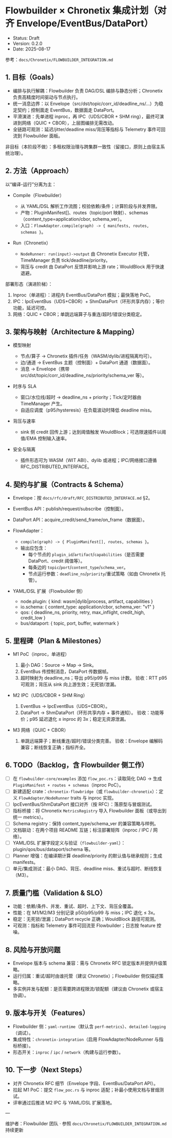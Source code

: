 # Flowbuilder × Chronetix 集成计划（对齐 Envelope/EventBus/DataPort）

-   Status: Draft
-   Version: 0.2.0
-   Date: 2025-08-17

参考：`docs/Chronetix/FLOWBUILDER_INTEGRATION.md`

## 1. 目标（Goals）

-   编排与执行解耦：Flowbuilder 负责 DAG/DSL 编排与静态分析；Chronetix 负责高精度时间驱动与节点执行。
-   统一消息边界：以 Envelope（src/dst/topic/corr_id/deadline_ns/...）为稳定契约；控制面走 EventBus，数据面走 DataPort。
-   平滑演进：先单进程 inproc，再 IPC（UDS/CBOR + SHM ring），最终可演进到网络（QUIC + CBOR），上层图编排无需改动。
-   全链路可观测：延迟/jitter/deadline miss/背压等指标与 Telemetry 事件可回流到 Flowbuilder 面板。

非目标（本阶段不做）：多租权限治理与跨集群一致性（留接口，原则上由宿主系统治理）。

## 2. 方法（Approach）

以“编译-运行”分离为主：

-   Compile（Flowbuilder）

    -   从 YAML/DSL 解析工作流图；校验依赖/条件；计算阶段与并发界限。
    -   产物：PluginManifest[]、routes（topic/port 映射）、schemas（content_type=application/cbor, schema_ver）。
    -   入口：`FlowAdapter.compile(graph) -> { manifests, routes, schemas }`。

-   Run（Chronetix）
    -   `NodeRunner: run(input)->output` 由 Chronetix Executor 托管，TimeManager 负责 tick/deadline/priority。
    -   背压与 credit 由 DataPort 反馈并影响上游 rate；WouldBlock 用于快速退避。

部署形态（演进阶梯）：

1. Inproc（单进程）：进程内 EventBus/DataPort 模拟；最快落地 PoC。
2. IPC：IpcEventBus（UDS+CBOR）+ ShmDataPort（环形共享内存）；等价功能，延迟可控。
3. 网络：QUIC + CBOR；单跳远端算子与重连/超时/错误分类稳定。

## 3. 架构与映射（Architecture & Mapping）

-   模型映射

    -   节点/算子 → Chronetix 插件/任务（WASM/dylib/进程隔离均可）。
    -   边/通道 → EventBus 主题（控制面）+ DataPort 通道（数据面）。
    -   消息 → Envelope（携带 src/dst/topic/corr_id/deadline_ns/priority/schema_ver 等）。

-   时序与 SLA

    -   窗口/水位线/超时 → deadline_ns + priority；Tick/定时器由 TimeManager 产生。
    -   自适应调度（p95/hysteresis）在负载波动时降低 deadline miss。

-   背压与速率

    -   sink 侧 credit 回传上游；达到阈值触发 WouldBlock；可选限速插件以阈值/EMA 控制输入速率。

-   安全与隔离
    -   插件形态可为 WASM（WIT ABI）、dylib 或进程；IPC/网络接口遵循 RFC_DISTRIBUTED_INTERFACE。

## 4. 契约与扩展（Contracts & Schema）

-   Envelope：按 `docs/rfc/draft/RFC_DISTRIBUTED_INTERFACE.md` §2。
-   EventBus API：publish/request/subscribe（控制面）。
-   DataPort API：acquire_credit/send_frame/on_frame（数据面）。
-   FlowAdapter：

    -   `compile(graph) -> { PluginManifest[], routes, schemas }`。
    -   输出应包含：
        -   每个节点的 `plugin_id`/`artifact`/`capabilities`（是否需要 DataPort、credit 阈值等）。
        -   每条边的 `topic`/`port`/`content_type`/`schema_ver`。
        -   节点运行参数：`deadline_ns`/`priority`/重试策略（如由 Chronetix 托管）。

-   YAML/DSL 扩展（Flowbuilder 侧）
    -   node.plugin: { kind: wasm|dylib|process, artifact, capabilities }
    -   io.schema: { content_type: application/cbor, schema_ver: "v1" }
    -   qos: { deadline_ns, priority, retry, max_inflight, credit_high, credit_low }
    -   bus/dataport: { topic, port, buffer, watermark }

## 5. 里程碑（Plan & Milestones）

-   M1 PoC（inproc，单进程）

    1. 最小 DAG：Source → Map → Sink。
    2. EventBus 传控制消息，DataPort 传数据帧。
    3. 超时映射为 deadline_ns；导出 p95/p99 与 miss 计数。
       验收：RTT p95 可观测；背压从 sink 向上游生效；无死锁/泄漏。

-   M2 IPC（UDS/CBOR + SHM Ring）

    1. EventBus → IpcEventBus（UDS+CBOR）。
    2. DataPort → ShmDataPort（环形共享内存 + 事件通知）。
       验收：功能等价；p95 延迟退化 ≤ inproc 的 3x；稳定无资源泄漏。

-   M3 网络（QUIC + CBOR）
    1. 单跳远端算子；断线重连/超时/错误分类完善。
       验收：Envelope 编解码兼容；断线恢复正确；指标齐全。

## 6. TODO（Backlog，含 Flowbuilder 侧工作）

-   [ ] 在 `flowbuilder-core/examples` 添加 `flow_poc.rs`：读取简化 DAG → 生成 `PluginManifest + routes + schemas`（inproc PoC）。
-   [ ] 新建适配 crate：`chronetix-flowbridge`（或 `flowbuilder-chronetix`）：定义 `FlowAdapter/NodeRunner` traits 与 inproc 实现。
-   [ ] IpcEventBus/ShmDataPort 接口对齐（按 RFC）：落原型与冒烟测试。
-   [ ] 指标桥接：将 Chronetix `MetricsRegistry` 导入 Flowbuilder 面板（或导出到统一 metrics）。
-   [ ] Schema registry：保持 content_type/schema_ver 的兼容策略与样例。
-   [ ] 文档联动：在两个项目 README 互链；标注部署矩阵（inproc / IPC / 网络）。
-   [ ] YAML/DSL 扩展字段定义与验证（`flowbuilder-yaml`）：plugin/qos/bus/dataport/schema 等。
-   [ ] Planner 增强：在编译期计算 deadline/priority 的默认值与继承规则；生成 manifests。
-   [ ] 单元/集成测试：最小 DAG、背压、deadline miss、重试与超时、断线恢复（M3）。

## 7. 质量门槛（Validation & SLO）

-   功能：依赖/条件、并发、重试、超时、上下文、背压全覆盖。
-   性能：在 M1/M2/M3 分别记录 p50/p95/p99 与 miss；IPC 退化 ≤ 3x。
-   稳定：无死锁/泄漏；DataPort recycle 正确；WouldBlock 路径可观测。
-   可观测：指标和 Telemetry 事件可回流至 Flowbuilder；日志按 feature 控噪。

## 8. 风险与开放问题

-   Envelope 版本与 schema 兼容：需与 Chronetix RFC 锁定版本并提供升级策略。
-   运行归属：重试/超时由谁托管（建议 Chronetix）；Flowbuilder 侧仅描述策略。
-   多实例并发与配额：是否需要跨进程限流/锁配额（建议由 Chronetix 或宿主协调）。

## 9. 版本与开关（Features）

-   Flowbuilder 侧：`yaml-runtime`（默认含 `perf-metrics`）、`detailed-logging`（调试）。
-   集成特性：`chronetix-integration`（启用 FlowAdapter/NodeRunner 与指标桥接）。
-   形态开关：`inproc` / `ipc` / `network`（构建与运行参数）。

## 10. 下一步（Next Steps）

-   对齐 Chronetix RFC 细节（Envelope 字段、EventBus/DataPort API）。
-   拉起 M1 PoC：提交 `flow_poc.rs` 与 inproc 适配；补最小使用文档与冒烟测试。
-   评审通过后推进 M2 IPC 与 YAML/DSL 扩展落地。

—

维护者：Flowbuilder 团队 · 参照 `docs/Chronetix/FLOWBUILDER_INTEGRATION.md` 持续更新
